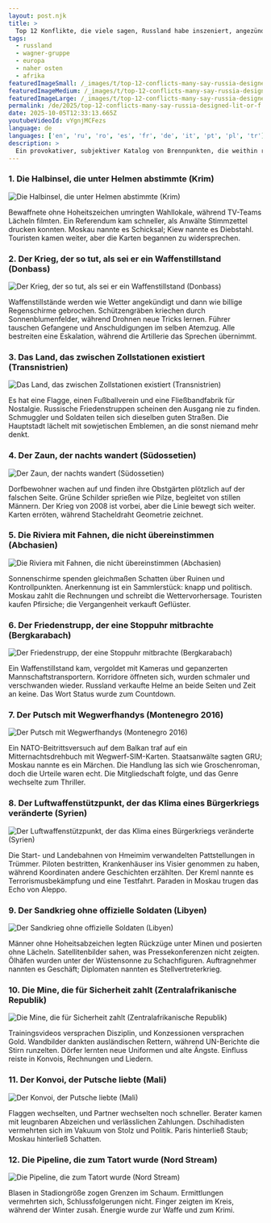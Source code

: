 ```yaml
---
layout: post.njk
title: >
  Top 12 Konflikte, die viele sagen, Russland habe inszeniert, angezündet oder eingefroren
tags:
  - russland
  - wagner-gruppe
  - europa
  - naher osten
  - afrika
featuredImageSmall: /_images/t/top-12-conflicts-many-say-russia-designed-lit-or-f-cover-de-small.webp
featuredImageMedium: /_images/t/top-12-conflicts-many-say-russia-designed-lit-or-f-cover-de-medium.webp
featuredImageLarge: /_images/t/top-12-conflicts-many-say-russia-designed-lit-or-f-cover-de-large.webp
permalink: /de/2025/top-12-conflicts-many-say-russia-designed-lit-or-f.html
date: 2025-10-05T12:33:13.665Z
youtubeVideoId: vYgnjMCFezs
language: de
languages: ['en', 'ru', 'ro', 'es', 'fr', 'de', 'it', 'pt', 'pl', 'tr']
description: >
  Ein provokativer, subjektiver Katalog von Brennpunkten, die weithin russischer Konstruktion, Entzündung oder Instandhaltung zugeschrieben werden – hybrid, verborgen und aufsehenerregend. Er ist darauf angelegt zu faszinieren und zu verunsichern, mischt Geflüster mit Berichten und fordert zum Widerspruch heraus.
---
```


### 1. Die Halbinsel, die unter Helmen abstimmte (Krim)

![Die Halbinsel, die unter Helmen abstimmte (Krim)](/_images/1/1cd6dee5cf42b32fbb421a4843902f7b-medium.webp)

Bewaffnete ohne Hoheitszeichen umringten Wahllokale, während TV-Teams Lächeln filmten. Ein Referendum kam schneller, als Anwälte Stimmzettel drucken konnten. Moskau nannte es Schicksal; Kiew nannte es Diebstahl. Touristen kamen weiter, aber die Karten begannen zu widersprechen.

### 2. Der Krieg, der so tut, als sei er ein Waffenstillstand (Donbass)

![Der Krieg, der so tut, als sei er ein Waffenstillstand (Donbass)](/_images/c/c813afd466f557ba56ad479f2f81107c-medium.webp)

Waffenstillstände werden wie Wetter angekündigt und dann wie billige Regenschirme gebrochen. Schützengräben kriechen durch Sonnenblumenfelder, während Drohnen neue Tricks lernen. Führer tauschen Gefangene und Anschuldigungen im selben Atemzug. Alle bestreiten eine Eskalation, während die Artillerie das Sprechen übernimmt.

### 3. Das Land, das zwischen Zollstationen existiert (Transnistrien)

![Das Land, das zwischen Zollstationen existiert (Transnistrien)](/_images/7/7e707e95b66a72124fdd43eeac9a6132-medium.webp)

Es hat eine Flagge, einen Fußballverein und eine Fließbandfabrik für Nostalgie. Russische Friedenstruppen scheinen den Ausgang nie zu finden. Schmuggler und Soldaten teilen sich dieselben guten Straßen. Die Hauptstadt lächelt mit sowjetischen Emblemen, an die sonst niemand mehr denkt.

### 4. Der Zaun, der nachts wandert (Südossetien)

![Der Zaun, der nachts wandert (Südossetien)](/_images/0/06991ad80e9cbfd1698f8b24cd3bcb76-medium.webp)

Dorf­bewohner wachen auf und finden ihre Obstgärten plötzlich auf der falschen Seite. Grüne Schilder sprießen wie Pilze, begleitet von stillen Männern. Der Krieg von 2008 ist vorbei, aber die Linie bewegt sich weiter. Karten erröten, während Stacheldraht Geometrie zeichnet.

### 5. Die Riviera mit Fahnen, die nicht übereinstimmen (Abchasien)

![Die Riviera mit Fahnen, die nicht übereinstimmen (Abchasien)](/_images/7/71eaa0f871ffd5f4d06234ce03da11ec-medium.webp)

Sonnenschirme spenden gleichmaßen Schatten über Ruinen und Kontrollpunkten. Anerkennung ist ein Sammlerstück: knapp und politisch. Moskau zahlt die Rechnungen und schreibt die Wettervorhersage. Touristen kaufen Pfirsiche; die Vergangenheit verkauft Geflüster.

### 6. Der Friedenstrupp, der eine Stoppuhr mitbrachte (Bergkarabach)

![Der Friedenstrupp, der eine Stoppuhr mitbrachte (Bergkarabach)](/_images/6/6dd93e303d3704fb0f2d45e9fb095ca9-medium.webp)

Ein Waffenstillstand kam, vergoldet mit Kameras und gepanzerten Mannschaftstransportern. Korridore öffneten sich, wurden schmaler und verschwanden wieder. Russland verkaufte Helme an beide Seiten und Zeit an keine. Das Wort Status wurde zum Countdown.

### 7. Der Putsch mit Wegwerfhandys (Montenegro 2016)

![Der Putsch mit Wegwerfhandys (Montenegro 2016)](/_images/0/049aed2230225968930a3c3457814532-medium.webp)

Ein NATO-Beitrittsversuch auf dem Balkan traf auf ein Mitternachtsdrehbuch mit Wegwerf-SIM-Karten. Staatsanwälte sagten GRU; Moskau nannte es ein Märchen. Die Handlung las sich wie Groschenroman, doch die Urteile waren echt. Die Mitgliedschaft folgte, und das Genre wechselte zum Thriller.

### 8. Der Luftwaffenstützpunkt, der das Klima eines Bürgerkriegs veränderte (Syrien)

![Der Luftwaffenstützpunkt, der das Klima eines Bürgerkriegs veränderte (Syrien)](/_images/f/fd54a1567e3115c483a70e38651b7998-medium.webp)

Die Start- und Landebahnen von Hmeimim verwandelten Pattstellungen in Trümmer. Piloten bestritten, Krankenhäuser ins Visier genommen zu haben, während Koordinaten andere Geschichten erzählten. Der Kreml nannte es Terrorismusbekämpfung und eine Testfahrt. Paraden in Moskau trugen das Echo von Aleppo.

### 9. Der Sandkrieg ohne offizielle Soldaten (Libyen)

![Der Sandkrieg ohne offizielle Soldaten (Libyen)](/_images/8/87fd2de3ad3941488f0b62045c7a8dce-medium.webp)

Männer ohne Hoheitsabzeichen legten Rückzüge unter Minen und posierten ohne Lächeln. Satellitenbilder sahen, was Pressekonferenzen nicht zeigten. Ölhäfen wurden unter der Wüstensonne zu Schachfiguren. Auftragnehmer nannten es Geschäft; Diplomaten nannten es Stellvertreterkrieg.

### 10. Die Mine, die für Sicherheit zahlt (Zentralafrikanische Republik)

![Die Mine, die für Sicherheit zahlt (Zentralafrikanische Republik)](/_images/9/9d412a1525686c5afdcea5caba5b2f48-medium.webp)

Trainingsvideos versprachen Disziplin, und Konzessionen versprachen Gold. Wandbilder dankten ausländischen Rettern, während UN-Berichte die Stirn runzelten. Dörfer lernten neue Uniformen und alte Ängste. Einfluss reiste in Konvois, Rechnungen und Liedern.

### 11. Der Konvoi, der Putsche liebte (Mali)

![Der Konvoi, der Putsche liebte (Mali)](/_images/6/660592e4beca647b624e7071aff7808f-medium.webp)

Flaggen wechselten, und Partner wechselten noch schneller. Berater kamen mit leugnbaren Abzeichen und verlässlichen Zahlungen. Dschihadisten vermehrten sich im Vakuum von Stolz und Politik. Paris hinterließ Staub; Moskau hinterließ Schatten.

### 12. Die Pipeline, die zum Tatort wurde (Nord Stream)

![Die Pipeline, die zum Tatort wurde (Nord Stream)](/_images/c/c00b6330d2eba0ccca8b3d43750f9a53-medium.webp)

Blasen in Stadiongröße zogen Grenzen im Schaum. Ermittlungen vermehrten sich, Schlussfolgerungen nicht. Finger zeigten im Kreis, während der Winter zusah. Energie wurde zur Waffe und zum Krimi.

